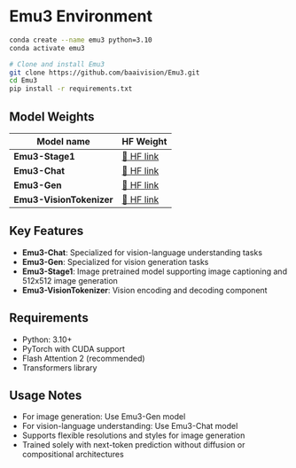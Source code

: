 # Emu3 Environment

```bash
conda create --name emu3 python=3.10
conda activate emu3

# Clone and install Emu3
git clone https://github.com/baaivision/Emu3.git
cd Emu3
pip install -r requirements.txt
```

## Model Weights

| Model name               | HF Weight                                                      |
| ------------------------ | -------------------------------------------------------------- |
| **Emu3-Stage1**          | [🤗 HF link](https://huggingface.co/BAAI/Emu3-Stage1)          |
| **Emu3-Chat**            | [🤗 HF link](https://huggingface.co/BAAI/Emu3-Chat)            |
| **Emu3-Gen**             | [🤗 HF link](https://huggingface.co/BAAI/Emu3-Gen)             |
| **Emu3-VisionTokenizer** | [🤗 HF link](https://huggingface.co/BAAI/Emu3-VisionTokenizer) |

## Key Features
- **Emu3-Chat**: Specialized for vision-language understanding tasks
- **Emu3-Gen**: Specialized for vision generation tasks
- **Emu3-Stage1**: Image pretrained model supporting image captioning and 512x512 image generation
- **Emu3-VisionTokenizer**: Vision encoding and decoding component

## Requirements
- Python: 3.10+
- PyTorch with CUDA support
- Flash Attention 2 (recommended)
- Transformers library

## Usage Notes
- For image generation: Use Emu3-Gen model
- For vision-language understanding: Use Emu3-Chat model
- Supports flexible resolutions and styles for image generation
- Trained solely with next-token prediction without diffusion or compositional architectures
